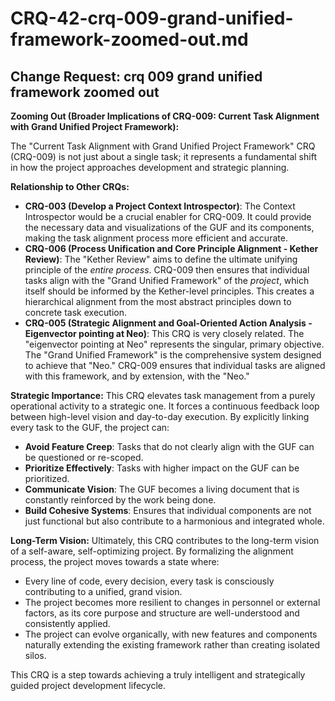 # CRQ-42-crq-009-grand-unified-framework-zoomed-out.md

## Change Request: crq 009 grand unified framework zoomed out
**Zooming Out (Broader Implications of CRQ-009: Current Task Alignment with Grand Unified Project Framework):**

The "Current Task Alignment with Grand Unified Project Framework" CRQ (CRQ-009) is not just about a single task; it represents a fundamental shift in how the project approaches development and strategic planning.

**Relationship to Other CRQs:**
*   **CRQ-003 (Develop a Project Context Introspector)**: The Context Introspector would be a crucial enabler for CRQ-009. It could provide the necessary data and visualizations of the GUF and its components, making the task alignment process more efficient and accurate.
*   **CRQ-006 (Process Unification and Core Principle Alignment - Kether Review)**: The "Kether Review" aims to define the ultimate unifying principle of the *entire process*. CRQ-009 then ensures that individual tasks align with the "Grand Unified Framework" of the *project*, which itself should be informed by the Kether-level principles. This creates a hierarchical alignment from the most abstract principles down to concrete task execution.
*   **CRQ-005 (Strategic Alignment and Goal-Oriented Action Analysis - Eigenvector pointing at Neo)**: This CRQ is very closely related. The "eigenvector pointing at Neo" represents the singular, primary objective. The "Grand Unified Framework" is the comprehensive system designed to achieve that "Neo." CRQ-009 ensures that individual tasks are aligned with this framework, and by extension, with the "Neo."

**Strategic Importance:**
This CRQ elevates task management from a purely operational activity to a strategic one. It forces a continuous feedback loop between high-level vision and day-to-day execution. By explicitly linking every task to the GUF, the project can:
*   **Avoid Feature Creep**: Tasks that do not clearly align with the GUF can be questioned or re-scoped.
*   **Prioritize Effectively**: Tasks with higher impact on the GUF can be prioritized.
*   **Communicate Vision**: The GUF becomes a living document that is constantly reinforced by the work being done.
*   **Build Cohesive Systems**: Ensures that individual components are not just functional but also contribute to a harmonious and integrated whole.

**Long-Term Vision:**
Ultimately, this CRQ contributes to the long-term vision of a self-aware, self-optimizing project. By formalizing the alignment process, the project moves towards a state where:
*   Every line of code, every decision, every task is consciously contributing to a unified, grand vision.
*   The project becomes more resilient to changes in personnel or external factors, as its core purpose and structure are well-understood and consistently applied.
*   The project can evolve organically, with new features and components naturally extending the existing framework rather than creating isolated silos.

This CRQ is a step towards achieving a truly intelligent and strategically guided project development lifecycle.
